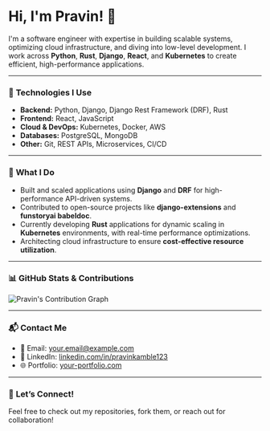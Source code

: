 # Hi, I'm Pravin! 👋

I'm a software engineer with expertise in building scalable systems, optimizing cloud infrastructure, and diving into low-level development. I work across **Python**, **Rust**, **Django**, **React**, and **Kubernetes** to create efficient, high-performance applications.

---

### 🚀 **Technologies I Use**

- **Backend:** Python, Django, Django Rest Framework (DRF), Rust  
- **Frontend:** React, JavaScript  
- **Cloud & DevOps:** Kubernetes, Docker, AWS  
- **Databases:** PostgreSQL, MongoDB  
- **Other:** Git, REST APIs, Microservices, CI/CD

---

### 💼 **What I Do**

- Built and scaled applications using **Django** and **DRF** for high-performance API-driven systems.
- Contributed to open-source projects like **django-extensions** and **funstoryai babeldoc**.
- Currently developing **Rust** applications for dynamic scaling in **Kubernetes** environments, with real-time performance optimizations.
- Architecting cloud infrastructure to ensure **cost-effective resource utilization**.

---

### 📊 **GitHub Stats & Contributions**

![Pravin's Contribution Graph](https://github-readme-stats.vercel.app/api?username=PravinKamble123&count_private=true&show_icons=true&hide=prs&hide_title=true&theme=radical)

---

### 📬 **Contact Me**

- 📧 Email: [your.email@example.com](mailto:your.email@example.com)  
- 🔗 LinkedIn: [linkedin.com/in/pravinkamble123](https://linkedin.com/in/pravinkamble123)  
- 🌐 Portfolio: [your-portfolio.com](https://your-portfolio.com)

---

### 💬 **Let’s Connect!**

Feel free to check out my repositories, fork them, or reach out for collaboration!
